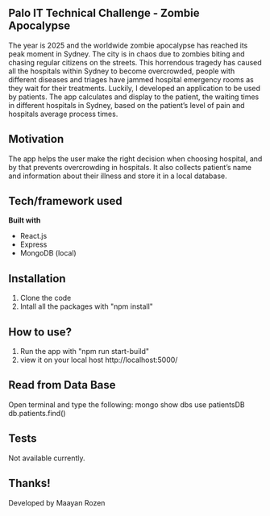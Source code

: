 ## Palo IT Technical Challenge - Zombie Apocalypse
The year is 2025 and the worldwide zombie apocalypse has reached its peak moment in Sydney.
The city is in chaos due to zombies biting and chasing regular citizens on the streets.
This horrendous tragedy has caused all the hospitals within Sydney to become overcrowded, 
people with different diseases and triages have jammed hospital emergency rooms as they wait for their treatments.
Luckily, I developed an application to be used by patients.
The app calculates and display to the patient, the waiting times in different hospitals in Sydney, based on the patient’s level of pain and hospitals average
process times.

## Motivation
The app helps the user make the right decision when choosing hospital, and by that prevents overcrowding in hospitals.
It also collects patient’s name and information about their illness and store it in a local database.

## Tech/framework used
<b>Built with</b>
- React.js
- Express
- MongoDB (local)

## Installation
1) Clone the code
2) Intall all the packages with "npm install"

## How to use?
1) Run the app with "npm run start-build"
2) view it on your local host http://localhost:5000/

## Read from Data Base
Open terminal and type the following:
mongo
show dbs
use patientsDB
db.patients.find()

## Tests
Not available currently.




## Thanks!
Developed by Maayan Rozen

